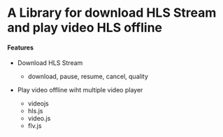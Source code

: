 # A Library for download HLS Stream and play video HLS offline

#### Features

- Download HLS Stream
  + download, pause, resume, cancel, quality

- Play video offline wiht multiple video player
  + videojs
  + hls.js
  + video.js
  + flv.js
